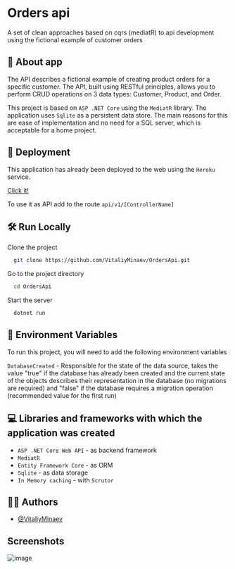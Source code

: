 # Orders api
A set of clean approaches based on cqrs (mediatR) to api development using the fictional example of customer orders


## 🧐 About app
The API describes a fictional example of creating product orders for a specific customer. The API, built using RESTful principles, allows you to perform CRUD operations on 3 data types: Customer, Product, and Order.

This project is based on <code>ASP .NET Core</code> using the <code>MediatR</code> library. The application uses <code>Sqlite</code> as a persistent data store. The main reasons for this are ease of implementation and no need for a SQL server, which is acceptable for a home project.
## 🚀 Deployment

This application has already been deployed to the web using the <code>Heroku</code> service.

<a href="https://clean-order-api.herokuapp.com/">Click it!</a>

To use it as API add to the route <code>api/v1/[ControllerName]</code>

## 🛠️ Run Locally

Clone the project

```bash
  git clone https://github.com/VitaliyMinaev/OrdersApi.git
```

Go to the project directory

```bash
  cd OrdersApi
```

Start the server

```bash
  dotnet run
```


## 🧿 Environment Variables

To run this project, you will need to add the following environment variables

`DatabaseCreated` - Responsible for the state of the data source, takes the value "true" if the database has already been created and the current state of the objects describes their representation in the database (no migrations are required) and "false" if the database requires a migration operation (recommended value for the first run)

## 💻‍‍ Libraries and frameworks with which the application was created

<ul>
    <li><code>ASP .NET Core Web API</code> - as backend framework</li>
    <li><code>MediatR</code></li>
    <li><code>Entity Framework Core</code> - as ORM</li>
    <li><code>Sqlite</code> - as data storage</li>
    <li><code>In Memory caching</code> - with <code>Scrutor</code></li>
</ul>

## 👨‍💻 Authors

- [@VitaliyMinaev](https://github.com/VitaliyMinaev)

## Screenshots

![image](https://user-images.githubusercontent.com/87979065/226609919-6cacc567-dc61-4f19-8ad9-100f04949270.png)
